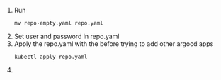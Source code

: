 1. Run
    ```shell
    mv repo-empty.yaml repo.yaml
    ```
2. Set user and password in repo.yaml
3. Apply the repo.yaml with the before trying to add other argocd apps
    ```shell
    kubectl apply repo.yaml
    ```
4. 